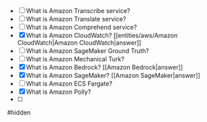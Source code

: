 - [ ] What is Amazon Transcribe service?
- [ ] What is Amazon Translate service?
- [ ] What is Amazon Comprehend service?
- [x] What is Amazon CloudWatch? [[entities/aws/Amazon CloudWatch|Amazon CloudWatch|answer]]
- [ ] What is Amazon SageMaker Ground Truth?
- [ ] What is Amazon Mechanical Turk?
- [x] What is Amazon Bedrock? [[Amazon Bedrock|answer]]
- [x] What is Amazon SageMaker? [[Amazon SageMaker|answer]]
- [ ] What is Amazon ECS Fargate?
- [x] What is Amazon Polly?
- [ ] 

#hidden 